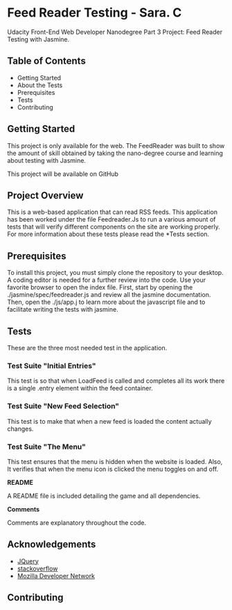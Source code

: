 # Feed Reader Testing - Sara. C 

Udacity Front-End Web Developer Nanodegree Part 3 Project: Feed Reader Testing with Jasmine.

## Table of Contents

* Getting Started 
* About the Tests
* Prerequisites 
* Tests 
* Contributing

## Getting Started 

This project is only available for the web. The FeedReader was built to show the amount of skill obtained by taking the nano-degree course and learning about testing with Jasmine. 

This project will be available on GitHub

## Project Overview 

This is a web-based application that can read RSS feeds. This application has been worked under the file Feedreader.Js to run a various amount of tests that will verify different components on the site are working properly. For more information about these tests please read the *Tests section. 


## Prerequisites 

To install this project, you must simply clone the repository to your desktop. A coding editor is needed for a further review into the code. Use your favorite browser to open the index file. First, start by opening the ./jasmine/spec/feedreader.js and review all the jasmine documentation. Then, open the  ./js/app.j to learn more about the javascript file and to facilitate writing the tests with jasmine. 


## Tests

These are the three most needed test in the application. 


### Test Suite "Initial Entries"

This test is so that when LoadFeed is called and completes all its work there is a single .entry element within the feed container. 


### Test Suite "New Feed Selection"

This test is to make that when a new feed is loaded the content actually changes. 


### Test Suite "The Menu"

This test ensures that the menu is hidden when the website is loaded. Also, It verifies that when the menu icon is clicked the menu toggles on and off. 


**README**

A README file is included detailing the game and all dependencies.

**Comments**

Comments are explanatory throughout the code. 


## Acknowledgements

* [JQuery](https://jquery.com/)
* [stackoverflow](https://stackoverflow.com/) 
* [Mozilla Developer Network](https://developer.mozilla.org/en-US/)

## Contributing
